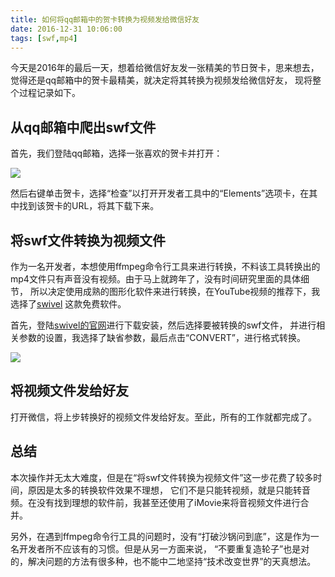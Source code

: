 ```yaml
---
title: 如何将qq邮箱中的贺卡转换为视频发给微信好友
date: 2016-12-31 10:06:00
tags: [swf,mp4]
---
```


今天是2016年的最后一天，想着给微信好友发一张精美的节日贺卡，思来想去，觉得还是qq邮箱中的贺卡最精美，就决定将其转换为视频发给微信好友，
现将整个过程记录如下。

<!--more-->

## 从qq邮箱中爬出swf文件

首先，我们登陆qq邮箱，选择一张喜欢的贺卡并打开：

![](https://ws1.sinaimg.cn/large/83900b4egw1fbabzunck1j21kw0wmgop.jpg)

然后右键单击贺卡，选择“检查”以打开开发者工具中的“Elements”选项卡，在其中找到该贺卡的URL，将其下载下来。

## 将swf文件转换为视频文件

作为一名开发者，本想使用ffmpeg命令行工具来进行转换，不料该工具转换出的mp4文件只有声音没有视频。由于马上就跨年了，没有时间研究里面的具体细节，
所以决定使用成熟的图形化软件来进行转换，在YouTube视频的推荐下，我选择了[swivel](http://www.newgrounds.com/wiki/creator-resources/flash-resources/swivel)
这款免费软件。

首先，登陆[swivel的官网](http://www.newgrounds.com/wiki/creator-resources/flash-resources/swivel)进行下载安装，然后选择要被转换的swf文件，
并进行相关参数的设置，我选择了缺省参数，最后点击“CONVERT”，进行格式转换。

![](https://ws1.sinaimg.cn/large/83900b4egw1fbacbqb7y7j20jg0bsn0g.jpg)

## 将视频文件发给好友

打开微信，将上步转换好的视频文件发给好友。至此，所有的工作就都完成了。

## 总结

本次操作并无太大难度，但是在“将swf文件转换为视频文件”这一步花费了较多时间，原因是太多的转换软件效果不理想，
它们不是只能转视频，就是只能转音频。在没有找到理想的软件前，我甚至还使用了iMovie来将音视频文件进行合并。

另外，在遇到ffmpeg命令行工具的问题时，没有“打破沙锅问到底”，这是作为一名开发者所不应该有的习惯。但是从另一方面来说，
“不要重复造轮子”也是对的，解决问题的方法有很多种，也不能中二地坚持“技术改变世界”的天真想法。
